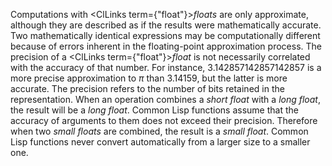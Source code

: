  



Computations with <ClLinks  term={"float"}><i>floats</i></ClLinks> are only approximate, although they are described as if the results were mathematically accurate. Two mathematically identical expressions may be computationally different because of errors inherent in the floating-point approximation process. The precision of a <ClLinks  term={"float"}><i>float</i></ClLinks> is not necessarily correlated with the accuracy of that number. For instance, 3.142857142857142857 is a more precise approximation to *π* than 3.14159, but the latter is more accurate. The precision refers to the number of bits retained in the representation. When an operation combines a *short float* with a *long float*, the result will be a *long float*. Common Lisp functions assume that the accuracy of arguments to them does not exceed their precision. Therefore when two *small floats* are combined, the result is a *small float*. Common Lisp functions never convert automatically from a larger size to a smaller one. 



